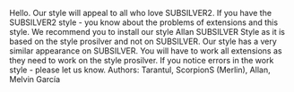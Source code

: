 Hello.
Our style will appeal to all who love SUBSILVER2. If you have the SUBSILVER2 style - you know about the problems of extensions and this style. We recommend you to install our style Allan SUBSILVER Style as it is based on the style prosilver and not on SUBSILVER. Our style has a very similar appearance on SUBSILVER. You will have to work all extensions as they need to work on the style prosilver. If you notice errors in the work style - please let us know.
Authors: Tarantul, ScorpionS (Merlin), Allan, Melvin García